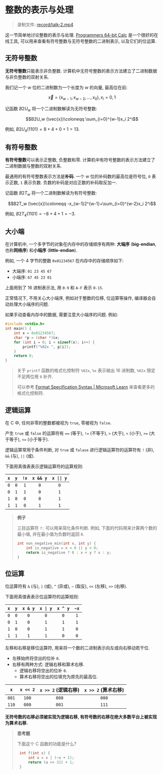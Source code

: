 # 整数的表示与处理

> 录制文件: [record/talk-2.mp4](https://cfile.thudep.com:7100/record/talk-2.mp4)

这一节简单地讨论整数的表示与处理. [Programmers 64-bit Calc](https://calc.penjee.com/) 是一个很好的在线工具, 可以用来查看有符号整数与无符号整数的二进制表示, 以及它们的位运算.

## 无符号整数

**无符号整数**只能表示非负整数. 计算机中无符号整数的表示方法建立了二进制数据与非负整数的双射关系.

我们记一个 $w$ 位的二进制数为一个长度为 $w$ 的向量, 最高位在前:

$$\vec{x}=(x_{w-1},x_{w-2},\ldots,x_0), x_i=0,1$$

记函数 $B2U_w$ 将一个二进制数解读为无符号整数:

$$B2U_w (\vec{x})\coloneqq \sum_{i=0}^{w-1}x_i 2^i$$

例如, $B2U_4(1101)=8+4+0+1=13$.

## 有符号整数

**有符号整数**可以表示正整数, 负整数和零. 计算机中有符号整数的表示方法建立了二进制数据与整数的双射关系.

最通用的有符号整数表示方法是**补码**. 一个 $w$ 位的补码数的最高位是符号位, `0` 表示正数, `1` 表示负数. 负数的补码是对应正数的补码取反加一.

记函数 $B2T_w$ 将一个二进制数解读为有符号整数:

$$B2T_w (\vec{x})\coloneqq -x_{w-1}2^{w-1}+\sum_{i=0}^{w-2}x_i 2^i$$

例如, $B2T_4(1101)=-8+4+1=-3$.

## 大小端

在计算机中, 一个多字节的对象在内存中的存储顺序有两种: **大端序** (**big-endian**, 也称**网络序**) 和**小端序** (**little-endian**).

例如, 一个 4 字节的整数 `0x01234567` 在内存中的存储顺序如下:

- 大端序: `01 23 45 67`
- 小端序: `67 45 23 01`

上面用到了 16 进制表示法, 用 `0-9` 和 `A-F` 表示 `0-15`.

正常情况下, 不用关心大小端序, 例如对于整数的位移, 位运算等操作, 编译器会自动处理大小端序的问题.

如果手动查看内存中的数据, 需要注意大小端序的问题. 例如:

```c
#include <stdio.h>
int main() {
    int x = 0x01234567;
    char *p = (char *)&x;
    for (int i = 0; i < sizeof(x); i++) {
        printf("%02x ", p[i]);
    }
    return 0;
}
```

> 关于 `printf` 函数的格式化控制符 `%02x`, `%x` 表示输出 16 进制数, `%02x` 限定不足两位用 `0` 补齐.
>
> 可以参考 [Format Specification Syntax | Microsoft Learn](https://learn.microsoft.com/en-us/cpp/c-runtime-library/format-specification-syntax-printf-and-wprintf-functions?view=msvc-170) 来查看更多的格式化控制符.

## 逻辑运算

在 C 中, 任何非零的整数都被视为 `true`, 零被视为 `false`.

产生 `true` 或 `false` 的运算符有 `==` (等于), `!=` (不等于), `>` (大于), `<` (小于), `>=` (大于等于), `<=` (小于等于).

逻辑运算常用于条件判断, 对 `true` 或 `falase` 进行逻辑运算符的运算符有 `!` (非), `&&` (与), `||` (或).

下面用真值表表示逻辑运算符的运算规则:

|  `x`  |  `y`  | `!x`  | `x && y` | `x \|\| y` |
| :---: | :---: | :---: | :------: | :--------: |
|  `0`  |  `0`  |  `1`  |   `0`    |    `0`     |
|  `0`  |  `1`  |  `1`  |   `0`    |    `1`     |
|  `1`  |  `0`  |  `0`  |   `0`    |    `1`     |
|  `1`  |  `1`  |  `0`  |   `1`    |    `1`     |

> **例子**
>
> 三目运算符 `?:` 可以用来简化条件判断. 例如, 下面的代码用来计算两个数的最小值, 并在最小值为负数时返回 `0`.
>
> ```c
> int non_negative_min(int x, int y) {
>     int is_negative = x < 0 || y < 0;
>     return is_negative ? 0 : x < y ? x : y;
> }
> ```

## 位运算

位运算符有 `&` (与), `|` (或), `^` (异或), `~` (取反), `<<` (左移), `>>` (右移).

下面用真值表表示位运算符的运算规则:

|  `x`  |  `y`  | `x & y` | `x \| y` | `x ^ y` | `~x`  |
| :---: | :---: | :-----: | :------: | :-----: | :---: |
|  `0`  |  `0`  |   `0`   |   `0`    |   `0`   |  `1`  |
|  `0`  |  `1`  |   `0`   |   `1`    |   `1`   |  `1`  |
|  `1`  |  `0`  |   `0`   |   `1`    |   `1`   |  `0`  |
|  `1`  |  `1`  |   `1`   |   `1`    |   `0`   |  `0`  |

左移和右移是移位运算符, 用来将一个数的二进制表示向左或向右移动若干位.

- 左移始终将空出的位补 `0`.
- 右移有两种方式: 逻辑右移和算术右移.
  - 逻辑右移将空出的位补 `0`.
  - 算术右移将空出的位填充为原先的最高位.

|  `x`  | `x << 2` | `x >> 2` (逻辑右移) | `x >> 2` (算术右移) |
| :---: | :------: | :-----------------: | :-----------------: |
| `001` |  `100`   |        `000`        |        `000`        |
| `110` |  `000`   |        `001`        |        `111`        |

**无符号数的右移必须被实现为逻辑右移, 有符号数的右移在绝大多数平台上被实现为算术右移.**

> **思考题**
>
> 下面这个 C 函数的功能是什么?
>
> ```c
>  int f(int x) {
>      int a = x | (~x + 1);
>      return (a >> 31) + 1;
>  }
> ```
